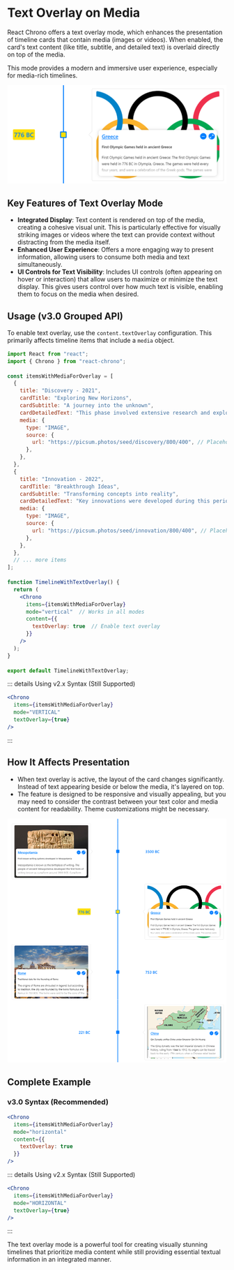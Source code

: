 # Text Overlay on Media

React Chrono offers a text overlay mode, which enhances the presentation of timeline cards that contain media (images or videos). When enabled, the card's text content (like title, subtitle, and detailed text) is overlaid directly on top of the media.

This mode provides a modern and immersive user experience, especially for media-rich timelines.

![Text Overlay Example 1](./assets/text-overlay.png)

## Key Features of Text Overlay Mode

-   **Integrated Display**: Text content is rendered on top of the media, creating a cohesive visual unit. This is particularly effective for visually striking images or videos where the text can provide context without distracting from the media itself.
-   **Enhanced User Experience**: Offers a more engaging way to present information, allowing users to consume both media and text simultaneously.
-   **UI Controls for Text Visibility**: Includes UI controls (often appearing on hover or interaction) that allow users to maximize or minimize the text display. This gives users control over how much text is visible, enabling them to focus on the media when desired.

## Usage (v3.0 Grouped API)

To enable text overlay, use the `content.textOverlay` configuration. This primarily affects timeline items that include a `media` object.

```jsx
import React from "react";
import { Chrono } from "react-chrono";

const itemsWithMediaForOverlay = [
  {
    title: "Discovery - 2021",
    cardTitle: "Exploring New Horizons",
    cardSubtitle: "A journey into the unknown",
    cardDetailedText: "This phase involved extensive research and exploration, uncovering new possibilities and challenges. The visual media captures the essence of this discovery period.",
    media: {
      type: "IMAGE",
      source: {
        url: "https://picsum.photos/seed/discovery/800/400", // Placeholder image
      },
    },
  },
  {
    title: "Innovation - 2022",
    cardTitle: "Breakthrough Ideas",
    cardSubtitle: "Transforming concepts into reality",
    cardDetailedText: "Key innovations were developed during this period, leading to significant advancements. The overlay text provides context to the visual representation of these breakthroughs.",
    media: {
      type: "IMAGE",
      source: {
        url: "https://picsum.photos/seed/innovation/800/400", // Placeholder image
      },
    },
  },
  // ... more items
];

function TimelineWithTextOverlay() {
  return (
    <Chrono
      items={itemsWithMediaForOverlay}
      mode="vertical"  // Works in all modes
      content={{
        textOverlay: true  // Enable text overlay
      }}
    />
  );
}

export default TimelineWithTextOverlay;
```

::: details Using v2.x Syntax (Still Supported)
```jsx
<Chrono
  items={itemsWithMediaForOverlay}
  mode="VERTICAL"
  textOverlay={true}
/>
```
:::

## How It Affects Presentation

-   When text overlay is active, the layout of the card changes significantly. Instead of text appearing beside or below the media, it's layered on top.
-   The feature is designed to be responsive and visually appealing, but you may need to consider the contrast between your text color and media content for readability. Theme customizations might be necessary.

![Text Overlay Example 2 with UI Controls](./assets/text-overlay-2.png)

## Complete Example

### v3.0 Syntax (Recommended)

```jsx
<Chrono
  items={itemsWithMediaForOverlay}
  mode="horizontal"
  content={{
    textOverlay: true
  }}
/>
```

::: details Using v2.x Syntax (Still Supported)
```jsx
<Chrono
  items={itemsWithMediaForOverlay}
  mode="HORIZONTAL"
  textOverlay={true}
/>
```
:::

The text overlay mode is a powerful tool for creating visually stunning timelines that prioritize media content while still providing essential textual information in an integrated manner.
